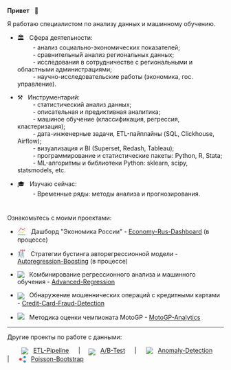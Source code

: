 **Привет** &nbsp; &#x1F44B;

Я работаю специалистом по анализу данных и машинному обучению.

- 🏛️ &nbsp; Сфера деятельности:  
&ensp;&ensp;&ensp;&ensp;&nbsp; - анализ социально-экономических показателей;  
&ensp;&ensp;&ensp;&ensp;&nbsp; - сравнительный анализ региональных данных;  
&ensp;&ensp;&ensp;&ensp;&nbsp; - исследования в сотрудничестве с региональными и областными администрациями;  
&ensp;&ensp;&ensp;&ensp;&nbsp; - научно-исследовательские работы (экономика, гос. управление).
   
- ⚒️ &nbsp; Инструментарий:   
&ensp;&ensp;&ensp;&ensp;&nbsp; - статистический анализ данных;  
&ensp;&ensp;&ensp;&ensp;&nbsp; - описательная и предиктивная аналитика;  
&ensp;&ensp;&ensp;&ensp;&nbsp; - машиное обучение (классификация, регрессия, кластеризация);  
&ensp;&ensp;&ensp;&ensp;&nbsp; - дата-инженерные задачи, ETL-пайплайны (SQL, Clickhouse, Airflow);  
&ensp;&ensp;&ensp;&ensp;&nbsp; - визуализация и BI (Superset, Redash, Tableau);  
&ensp;&ensp;&ensp;&ensp;&nbsp; - программирование и статистические пакеты: Python, R, Stata;  
&ensp;&ensp;&ensp;&ensp;&nbsp; - ML-алгоритмы и библиотеки Python: sklearn, scipy, statsmodels, etc. 

- 🎓 &nbsp; Изучаю сейчас:  
&ensp;&ensp;&ensp;&ensp;&nbsp; - Временные ряды: методы анализа и прогнозирования.

#

Ознакомьтесь с моими проектами:

- [<img src='img/logo-economics.png' valign='-0.35em' width='20'>](https://economy-rus-dash.onrender.com/inflation-and-prices) &nbsp; Дашборд "Экономика России" - <a href='https://economy-rus-dash.onrender.com/inflation-and-prices'>Economy-Rus-Dashboard</a> (в процессе)

- [<img src='img/logo-power.png' valign='-0.25em' width='19'>](https://achasovsky.github.io/autoregression-boosting/) &nbsp; Стратегии бустинга авторегрессионной модели - <a href='https://achasovsky.github.io/autoregression-boosting/'>Autoregression-Boosting</a> (в процессе)

- [<img src='img/logo-house.png' valign='-0.2em' width='20'>](https://achasovsky.github.io/house-prices/) &nbsp; Комбинирование регрессионного анализа и машинного обучения - <a href='https://achasovsky.github.io/advanced-regression/' target='_blank'>Advanced-Regression</a>

- [<img src='img/logo-credit-card.png' valign='-0.35em' width='20'>](https://achasovsky.github.io/credit-card-fraud-detection/) &nbsp; Обнаружение мошеннических операций с кредитными картами - <a href='https://achasovsky.github.io/credit-card-fraud-detection/'>Credit-Card-Fraud-Detection</a>

- [<img src='img/logo-motogp.png' valign='0em' width='20'>](https://achasovsky.github.io/motogp-analytics/) &nbsp; Методика оценки чемпионата MotoGP - <a href='https://achasovsky.github.io/motogp-analytics/'>MotoGP-Analytics</a>

<hr style='border-color:0.5px solid #CFD7DF'>

Другие проекты по работе с данными:

&ensp;&ensp;   &ensp;&nbsp;
[<img src='img/logo-etl.png'  valign='-0.3em' width='17'>](https://github.com/achasovsky/etl-pipeline) &nbsp; [ETL-Pipeline](https://github.com/achasovsky/etl-pipeline)
&ensp;&ensp; | &ensp;&nbsp;
[<img src='img/logo-ab.png'  valign='-0.4em' width='17'>](https://github.com/achasovsky/ab-testing) &nbsp; [A/B-Test](https://github.com/achasovsky/ab-testing)
&ensp;&ensp; | &ensp;&ensp;
[<img src='img/logo-alert.png' valign='-0.2em' width='15'>](https://github.com/achasovsky/anomaly-detection-system) &nbsp; [Anomaly-Detection](https://github.com/achasovsky/anomaly-detection-system)
&ensp;&ensp; | &ensp;&ensp;
[<img src='img/logo-bootstrap.png'  valign='-0.3em' width='17'>](https://github.com/achasovsky/poisson_bootstrap) &nbsp; [Poisson-Bootstrap](https://github.com/achasovsky/poisson_bootstrap)  
